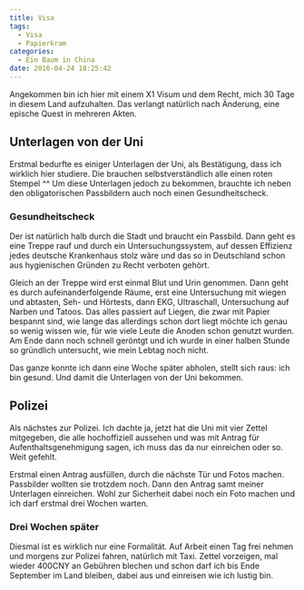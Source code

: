 ```yaml
---
title: Visa
tags:
  - Visa
  - Papierkram
categories:
  - Ein Baum in China
date: 2016-04-24 18:25:42
---
```


Angekommen bin ich hier mit einem X1 Visum und dem Recht, mich 30 Tage in diesem Land aufzuhalten. Das verlangt natürlich nach Änderung, eine epische Quest in mehreren Akten.

## Unterlagen von der Uni

Erstmal bedurfte es einiger Unterlagen der Uni, als Bestätigung, dass ich wirklich hier studiere. Die brauchen selbstverständlich alle einen roten Stempel ^^
Um diese Unterlagen jedoch zu bekommen, brauchte ich neben den obligatorischen Passbildern auch noch einen Gesundheitscheck.

### Gesundheitscheck

Der ist natürlich halb durch die Stadt und braucht ein Passbild. Dann geht es eine Treppe rauf und durch ein Untersuchungssystem, auf dessen Effizienz jedes deutsche Krankenhaus stolz wäre und das so in Deutschland schon aus hygienischen Gründen zu Recht verboten gehört.

Gleich an der Treppe wird erst einmal Blut und Urin genommen. Dann geht es durch aufeinanderfolgende Räume, erst eine Untersuchung mit wiegen und abtasten, Seh- und Hörtests, dann EKG, Ultraschall, Untersuchung auf Narben und Tatoos. Das alles passiert auf Liegen, die zwar mit Papier bespannt sind, wie lange das allerdings schon dort liegt möchte ich genau so wenig wissen wie, für wie viele Leute die Anoden schon genutzt wurden. Am Ende dann noch schnell geröntgt und ich wurde in einer halben Stunde so gründlich untersucht, wie mein Lebtag noch nicht.

Das ganze konnte ich dann eine Woche später abholen, stellt sich raus: ich bin gesund. Und damit die Unterlagen von der Uni bekommen.

## Polizei

Als nächstes zur Polizei. Ich dachte ja, jetzt hat die Uni mit vier Zettel mitgegeben, die alle hochoffiziell aussehen und was mit Antrag für Aufenthaltsgenehmigung sagen, ich muss das da nur einreichen oder so. Weit gefehlt.

Erstmal einen Antrag ausfüllen, durch die nächste Tür und Fotos machen. Passbilder wollten sie trotzdem noch. Dann den Antrag samt meiner Unterlagen einreichen. Wohl zur Sicherheit dabei noch ein Foto machen und ich darf erstmal drei Wochen warten.


### Drei Wochen später

Diesmal ist es wirklich nur eine Formalität. Auf Arbeit einen Tag frei nehmen und morgens zur Polizei fahren, natürlich mit Taxi. Zettel vorzeigen, mal wieder 400CNY an Gebühren blechen und schon darf ich bis Ende September im Land bleiben, dabei aus und einreisen wie ich lustig bin.
